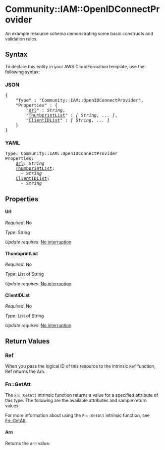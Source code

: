 # Community::IAM::OpenIDConnectProvider

An example resource schema demonstrating some basic constructs and validation rules.

## Syntax

To declare this entity in your AWS CloudFormation template, use the following syntax:

### JSON

<pre>
{
    "Type" : "Community::IAM::OpenIDConnectProvider",
    "Properties" : {
        "<a href="#url" title="Url">Url</a>" : <i>String</i>,
        "<a href="#thumbprintlist" title="ThumbprintList">ThumbprintList</a>" : <i>[ String, ... ]</i>,
        "<a href="#clientidlist" title="ClientIDList">ClientIDList</a>" : <i>[ String, ... ]</i>
    }
}
</pre>

### YAML

<pre>
Type: Community::IAM::OpenIDConnectProvider
Properties:
    <a href="#url" title="Url">Url</a>: <i>String</i>
    <a href="#thumbprintlist" title="ThumbprintList">ThumbprintList</a>: <i>
      - String</i>
    <a href="#clientidlist" title="ClientIDList">ClientIDList</a>: <i>
      - String</i>
</pre>

## Properties

#### Url

_Required_: No

_Type_: String

_Update requires_: [No interruption](https://docs.aws.amazon.com/AWSCloudFormation/latest/UserGuide/using-cfn-updating-stacks-update-behaviors.html#update-no-interrupt)

#### ThumbprintList

_Required_: No

_Type_: List of String

_Update requires_: [No interruption](https://docs.aws.amazon.com/AWSCloudFormation/latest/UserGuide/using-cfn-updating-stacks-update-behaviors.html#update-no-interrupt)

#### ClientIDList

_Required_: No

_Type_: List of String

_Update requires_: [No interruption](https://docs.aws.amazon.com/AWSCloudFormation/latest/UserGuide/using-cfn-updating-stacks-update-behaviors.html#update-no-interrupt)

## Return Values

### Ref

When you pass the logical ID of this resource to the intrinsic `Ref` function, Ref returns the Arn.

### Fn::GetAtt

The `Fn::GetAtt` intrinsic function returns a value for a specified attribute of this type. The following are the available attributes and sample return values.

For more information about using the `Fn::GetAtt` intrinsic function, see [Fn::GetAtt](https://docs.aws.amazon.com/AWSCloudFormation/latest/UserGuide/intrinsic-function-reference-getatt.html).

#### Arn

Returns the <code>Arn</code> value.

